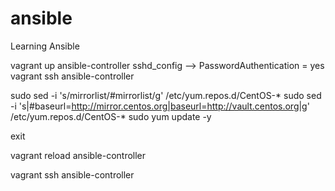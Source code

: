 # ansible
Learning Ansible


vagrant up ansible-controller
sshd_config --> PasswordAuthentication = yes
vagrant ssh ansible-controller

sudo sed -i 's/mirrorlist/#mirrorlist/g' /etc/yum.repos.d/CentOS-*
sudo sed -i 's|#baseurl=http://mirror.centos.org|baseurl=http://vault.centos.org|g' /etc/yum.repos.d/CentOS-*
sudo yum update -y

exit

vagrant reload ansible-controller

vagrant ssh ansible-controller
